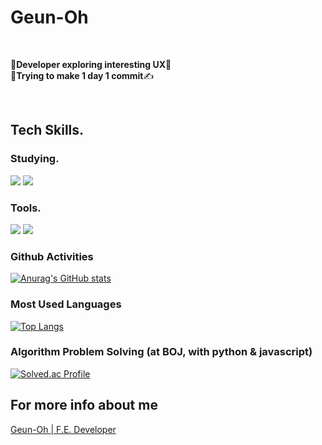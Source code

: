 # Geun-Oh
  
  <br />
  
 🌈**Developer exploring interesting UX**🧭 <br />
 🧐**Trying to make 1 day 1 commit**✍️
  
  <br />

## Tech Skills.

### Studying.

<img src="https://img.shields.io/badge/Typescript-3178C6?style=flat-square&logo=Typescript&logoColor=white"/></a> 
<img src="https://img.shields.io/badge/React-61DAFB?style=flat-square&logo=React&logoColor=white"/></a> 

### Tools.

<img src="https://img.shields.io/badge/Figma-F24E1E?style=flat-square&logo=Figma&logoColor=white"/></a> <img src="https://img.shields.io/badge/Notion-000000?style=flat-square&logo=Notion&logoColor=white"/></a>

### Github Activities

[![Anurag's GitHub stats](https://github-readme-stats.vercel.app/api?username=Geun-Oh&theme=cobalt)](https://github.com/anuraghazra/github-readme-stats)

### Most Used Languages

[![Top Langs](https://github-readme-stats.vercel.app/api/top-langs/?username=Geun-Oh&langs_count=10&layout=compact&theme=cobalt)](https://github.com/Geun-Oh/Geun-Oh)

### Algorithm Problem Solving (at BOJ, with python & javascript)

[![Solved.ac Profile](http://mazassumnida.wtf/api/v2/generate_badge?boj=kandy1002)](https://solved.ac/kandy1002/)

## For more info about me
[Geun-Oh | F.E. Developer](https://patch-strand-bb8.notion.site/F-E-Developer-7d29ae91483c4c4392d7efd31984550c)

<!---
Geun-Oh/Geun-Oh is a ✨ special ✨ repository because its `README.md` (this file) appears on your GitHub profile.
You can click the Preview link to take a look at your changes.
--->
